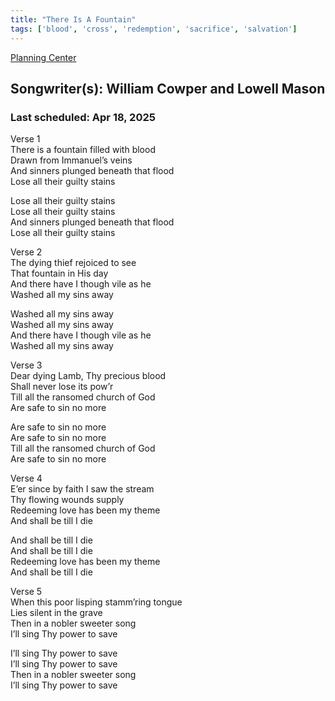 ```yaml
---
title: "There Is A Fountain"
tags: ['blood', 'cross', 'redemption', 'sacrifice', 'salvation']
---
```


[Planning Center](https://services.planningcenteronline.com/songs/13702739)

## Songwriter(s): William Cowper and Lowell Mason
### Last scheduled: Apr 18, 2025          

Verse 1  
There is a fountain filled with blood  
Drawn from Immanuel’s veins  
And sinners plunged beneath that flood  
Lose all their guilty stains  
  
Lose all their guilty stains  
Lose all their guilty stains  
And sinners plunged beneath that flood  
Lose all their guilty stains  
  
Verse 2  
The dying thief rejoiced to see  
That fountain in His day  
And there have I though vile as he  
Washed all my sins away  
  
Washed all my sins away  
Washed all my sins away  
And there have I though vile as he  
Washed all my sins away  
  
Verse 3  
Dear dying Lamb, Thy precious blood  
Shall never lose its pow’r  
Till all the ransomed church of God  
Are safe to sin no more  
  
Are safe to sin no more  
Are safe to sin no more  
Till all the ransomed church of God  
Are safe to sin no more  
  
  
Verse 4  
E’er since by faith I saw the stream  
Thy flowing wounds supply  
Redeeming love has been my theme  
And shall be till I die  
  
And shall be till I die  
And shall be till I die  
Redeeming love has been my theme  
And shall be till I die  
  
Verse 5  
When this poor lisping stamm’ring tongue  
Lies silent in the grave  
Then in a nobler sweeter song  
I’ll sing Thy power to save  
  
I’ll sing Thy power to save  
I’ll sing Thy power to save  
Then in a nobler sweeter song  
I’ll sing Thy power to save
